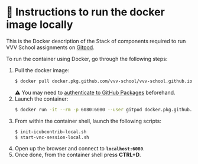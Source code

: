 🔽 Instructions to run the docker image locally
===============================================

This is the Docker description of the Stack of components required to run VVV School assignments on [Gitpod](https://gitpod.io).

To run the container using Docker, go through the following steps:
1. Pull the docker image:
    ```sh
    $ docker pull docker.pkg.github.com/vvv-school/vvv-school.github.io/gitpod:{tag}
    ```
    ⚠ You may need to [authenticate to GitHub Packages][1] beforehand.
1. Launch the container:
    ```sh
    $ docker run -it --rm -p 6080:6080 --user gitpod docker.pkg.github.com/vvv-school/vvv-school.github.io/gitpod:{tag}
    ```
1. From within the container shell, launch the following scripts:
    ```sh
    $ init-icubcontrib-local.sh
    $ start-vnc-session-local.sh
    ```
1. Open up the browser and connect to **`localhost:6080`**.
1. Once done, from the container shell press **CTRL+D**.

[1]: https://docs.github.com/en/packages/using-github-packages-with-your-projects-ecosystem/configuring-docker-for-use-with-github-packages#authenticating-to-github-packages
